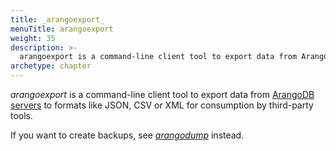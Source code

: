 ```yaml
---
title: _arangoexport_
menuTitle: arangoexport
weight: 35
description: >-
  arangoexport is a command-line client tool to export data from ArangoDB servers to formats like JSON, CSV or XML for consumption by third-party tools
archetype: chapter
---
```

_arangoexport_ is a command-line client tool to export data from
[ArangoDB servers](../../arangodb-server/_index.md) to formats like JSON, CSV or XML for
consumption by third-party tools.

If you want to create backups, see [_arangodump_](../arangodump/_index.md)
instead.
